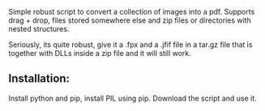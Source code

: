Simple robust script to convert a collection of images into a pdf.
Supports drag + drop, files stored somewhere else and zip files or directories with nested structures.

Seriously, its quite robust, give it a .fpx and a .jfif file in a tar.gz file that is together with DLLs inside a zip file and it will still work.

## Installation:

Install python and pip, install PIL using pip. Download the script and use it.
